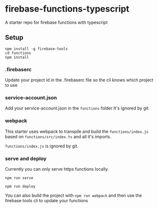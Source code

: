 # firebase-functions-typescript
A starter repo for firebase functions with typescript

## Setup

```
npm install -g firebase-tools
cd functions
npm install
```

### .firebaserc

Update your project id in the .firebaserc file so the cli knows which project to use

### service-account.json

Add your service-account.json in the `functions` folder
It's ignored by git.

### webpack

This starter uses webpack to transpile and build the `functions/index.js` based on `functions/src/index.ts` and all it's imports.

`functions/index.js` is ignored by git.


### serve and deploy

Currently you can only serve https functions locally.

`npm run serve`

`npm run deploy`

You can also build the project with `npm run webpack` and then use the firebase tools cli to update your functions


